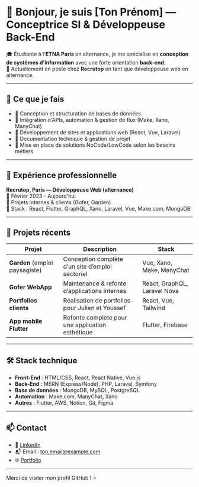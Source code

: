 # 👋 Bonjour, je suis [Ton Prénom] — Conceptrice SI & Développeuse Back-End

🎓 Étudiante à l'**ETNA Paris** en alternance, je me spécialise en **conception de systèmes d'information** avec une forte orientation **back-end**.  
💼 Actuellement en poste chez **Recrutop** en tant que développeuse web en alternance.

---

## 🧠 Ce que je fais

- 📐 Conception et structuration de bases de données
- 🔁 Intégration d'APIs, automation & gestion de flux (Make, Xano, ManyChat)
- 🔧 Développement de sites et applications web (React, Vue, Laravel)
- 📄 Documentation technique & gestion de projet
- 🚀 Mise en place de solutions NoCode/LowCode selon les besoins métiers

---

## 💼 Expérience professionnelle

**Recrutop, Paris — Développeuse Web (alternance)**  
📆 Février 2023 - Aujourd'hui  
🔹 Projets internes & clients (Gofer, Garden)  
🔹 Stack : React, Flutter, GraphQL, Xano, Laravel, Vue, Make.com, MongoDB

---

## 🚀 Projets récents

| Projet                          | Description                                           | Stack                          |
|---------------------------------|-------------------------------------------------------|--------------------------------|
| **Garden** (emploi paysagiste) | Conception complète d’un site d’emploi sectoriel      | Vue, Xano, Make, ManyChat      |
| **Gofer WebApp**               | Maintenance & refonte d’applications internes         | React, GraphQL, Laravel Nova   |
| **Portfolios clients**         | Réalisation de portfolios pour Julien et Youssef      | React, Vue, Tailwind           |
| **App mobile Flutter**         | Refonte complète pour une application esthétique      | Flutter, Firebase              |

---

## 🛠️ Stack technique

- **Front-End** : HTML/CSS, React, React Native, Vue.js  
- **Back-End** : MERN (Express/Node), PHP, Laravel, Symfony  
- **Base de données** : MongoDB, MySQL, PostgreSQL  
- **Automation** : Make.com, ManyChat, Xano  
- **Autres** : Flutter, AWS, Notion, Git, Figma

---

## 📫 Contact

- 💼 [LinkedIn](https://www.linkedin.com/in/tonprofil)
- 📬 Email : ton.email@example.com
- 🌐 [Portfolio](https://tonportfolio.com)

---

Merci de visiter mon profil GitHub ! ⭐
